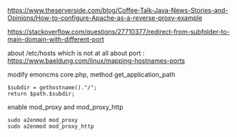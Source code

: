 https://www.theserverside.com/blog/Coffee-Talk-Java-News-Stories-and-Opinions/How-to-configure-Apache-as-a-reverse-proxy-example

https://stackoverflow.com/questions/27710377/redirect-from-subfolder-to-main-domain-with-different-port

about /etc/hosts which is not at all about port :
https://www.baeldung.com/linux/mapping-hostnames-ports

modify emoncms core.php, method get_application_path

```
$subdir = gethostname()."/";
return $path.$subdir;
```

enable mod_proxy and mod_proxy_http
```
sudo a2enmod mod_proxy
sudo a2enmod mod_proxy_http
```
